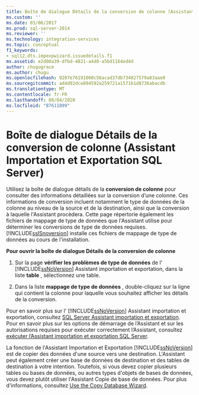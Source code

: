 ```yaml
---
title: Boîte de dialogue Détails de la conversion de colonne (Assistant Importation et Exportation SQL Server) | Microsoft Docs
ms.custom: ''
ms.date: 03/06/2017
ms.prod: sql-server-2014
ms.reviewer: ''
ms.technology: integration-services
ms.topic: conceptual
f1_keywords:
- sql12.dts.impexpwizard.issuedetails.f1
ms.assetid: e2d00a39-dfbd-4821-a4d8-a5bd1164ed4d
author: chugugrace
ms.author: chugu
ms.openlocfilehash: 9207e76191060c56acad37db734827579a83aae0
ms.sourcegitcommit: ad4d92dce894592a259721a1571b1d8736abacdb
ms.translationtype: MT
ms.contentlocale: fr-FR
ms.lasthandoff: 08/04/2020
ms.locfileid: "87611899"
---
```

# <a name="column-conversion-details-dialog-box-sql-server-import-and-export-wizard"></a>Boîte de dialogue Détails de la conversion de colonne (Assistant Importation et Exportation SQL Server)
  Utilisez la boîte de dialogue détails de la **conversion de colonne** pour consulter des informations détaillées sur la conversion d’une colonne. Ces informations de conversion incluent notamment le type de données de la colonne au niveau de la source et de la destination, ainsi que la conversion à laquelle l'Assistant procèdera. Cette page répertorie également les fichiers de mappage de type de données que l'Assistant utilise pour déterminer les conversions de type de données requises. [!INCLUDE[ssISnoversion](../../includes/ssisnoversion-md.md)] installe ces fichiers de mappage de type de données au cours de l'installation.  
  
 **Pour ouvrir la boîte de dialogue Détails de la conversion de colonne**  
  
1.  Sur la page **vérifier les problèmes de type de données** de l' [!INCLUDE[ssNoVersion](../../includes/ssnoversion-md.md)] Assistant importation et exportation, dans la liste **table** , sélectionnez une table.  
  
2.  Dans la liste **mappage de type de données** , double-cliquez sur la ligne qui contient la colonne pour laquelle vous souhaitez afficher les détails de la conversion.  
  
 Pour en savoir plus sur l' [!INCLUDE[ssNoVersion](../../includes/ssnoversion-md.md)] Assistant importation et exportation, consultez [SQL Server Assistant importation et exportation](import-and-export-data-with-the-sql-server-import-and-export-wizard.md). Pour en savoir plus sur les options de démarrage de l’Assistant et sur les autorisations requises pour exécuter correctement l’Assistant, consultez [exécuter l’Assistant importation et exportation SQL Server](start-the-sql-server-import-and-export-wizard.md).  
  
 La fonction de l'Assistant Importation et Exportation [!INCLUDE[ssNoVersion](../../includes/ssnoversion-md.md)] est de copier des données d'une source vers une destination. L'Assistant peut également créer une base de données de destination et des tables de destination à votre intention. Toutefois, si vous devez copier plusieurs tables ou bases de données, ou autres types d'objets de bases de données, vous devez plutôt utiliser l'Assistant Copie de base de données. Pour plus d'informations, consultez [Use the Copy Database Wizard](../../relational-databases/databases/use-the-copy-database-wizard.md).  
  
  
